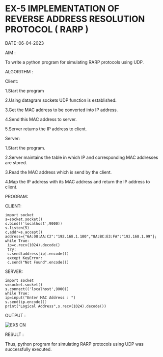 # EX-5 IMPLEMENTATION OF REVERSE ADDRESS RESOLUTION PROTOCOL ( RARP )

DATE :06-04-2023

AIM :

To write a python program for simulating RARP protocols using UDP.


ALGORITHM :

Client:

1.Start the program

2.Using datagram sockets UDP function is established.

3.Get the MAC address to be converted into IP address.

4.Send this MAC address to server.

5.Server returns the IP address to client.

Server:

1.Start the program.

2.Server maintains the table in which IP and corresponding MAC addresses are stored.

3.Read the MAC address which is send by the client.

4.Map the IP address with its MAC address and return the IP address to client.



PROGRAM:

CLIENT:
```
import socket
s=socket.socket()
s.bind(('localhost',9000))
s.listen(5)
c,addr=s.accept()
address={"6A:08:AA:C2":"192.168.1.100","8A:BC:E3:FA":"192.168.1.99"};
while True:
 ip=c.recv(1024).decode()
 try:
 c.send(address[ip].encode())
 except KeyError:
 c.send("Not Found".encode()) 
 ```
 
 SERVER:
 ```
 import socket
s=socket.socket()
s.connect(('localhost',9000))
while True:
 ip=input("Enter MAC Address : ")
 s.send(ip.encode())
 print("Logical Address",s.recv(1024).decode())
 ```


OUTPUT :

![EX5 CN](https://github.com/rajalakshmi8248/EX-5/assets/122860827/df32012d-1305-467c-951b-c5db9cd06553)





RESULT :

Thus, python program for simulating RARP protocols using UDP was successfully executed.
